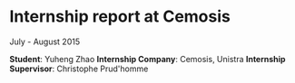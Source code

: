 # Internship report at Cemosis

July - August 2015

**Student**: Yuheng Zhao
**Internship Company**: Cemosis, Unistra
**Internship Supervisor**: Christophe Prud'homme